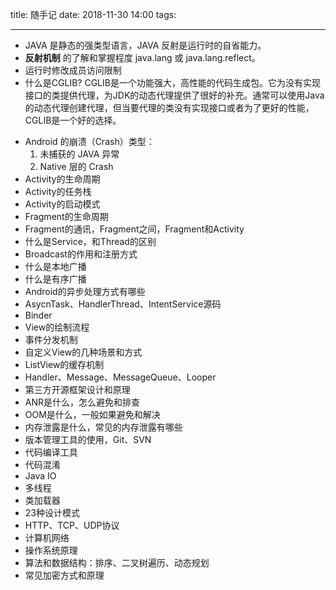 title: 随手记
date: 2018-11-30 14:00
tags:

-----
- JAVA 是静态的强类型语言，JAVA 反射是运行时的自省能力。
- **反射机制** 的了解和掌握程度 java.lang 或 java.lang.reflect。
- 运行时修改成员访问限制
- 什么是CGLIB?  CGLIB是一个功能强大，高性能的代码生成包。它为没有实现接口的类提供代理，为JDK的动态代理提供了很好的补充。通常可以使用Java的动态代理创建代理，但当要代理的类没有实现接口或者为了更好的性能，CGLIB是一个好的选择。
<!--more-->
- Android 的崩溃（Crash）类型：
  1. 未捕获的 JAVA 异常
  2. Native 层的 Crash
- Activity的生命周期
- Activity的任务栈
- Activity的启动模式
- Fragment的生命周期
- Fragment的通讯，Fragment之间，Fragment和Activity
- 什么是Service，和Thread的区别
- Broadcast的作用和注册方式
- 什么是本地广播
- 什么是有序广播
- Android的异步处理方式有哪些
- AsycnTask、HandlerThread、IntentService源码
- Binder
- View的绘制流程
- 事件分发机制
- 自定义View的几种场景和方式
- ListView的缓存机制
- Handler、Message、MessageQueue、Looper
- 第三方开源框架设计和原理
- ANR是什么，怎么避免和排查
- OOM是什么，一般如果避免和解决
- 内存泄露是什么，常见的内存泄露有哪些
- 版本管理工具的使用，Git、SVN
- 代码编译工具
- 代码混淆
-  Java IO
- 多线程
- 类加载器
- 23种设计模式
- HTTP、TCP、UDP协议
- 计算机网络
- 操作系统原理
- 算法和数据结构：排序、二叉树遍历、动态规划
- 常见加密方式和原理
